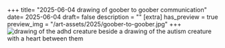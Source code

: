+++
title= "2025-06-04 drawing of goober to goober communication"
date= 2025-06-04
draft= false
description = ""
[extra]
has_preview = true
preview_img = "/art-assets/2025/goober-to-goober.jpg"
+++
![drawing of the adhd creature beside a drawing of the autism creature with a heart between them](/art-assets/2025/goober-to-goober.jpg)